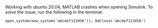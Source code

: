 

Working with ubuntu 20.04, MATLAB crashes when opening Simulink. To solve the issue, run the following in the terminal:

```
open_system(new_system('abcdef123456')); bdclose('abcdef123456')
```